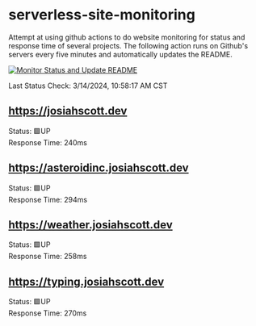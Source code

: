 # serverless-site-monitoring
Attempt at using github actions to do website monitoring for status and response time of several projects. The following action runs on Github's servers every five minutes and automatically updates the README.  

[![Monitor Status and Update README](https://github.com/JosiahSco/serverless-site-monitoring/actions/workflows/monitor.yaml/badge.svg)](https://github.com/JosiahSco/serverless-site-monitoring/actions/workflows/monitor.yaml)

Last Status Check: 3/14/2024, 10:58:17 AM CST

## https://josiahscott.dev
Status: 🟩UP  
Response Time: 240ms

## https://asteroidinc.josiahscott.dev
Status: 🟩UP  
Response Time: 294ms

## https://weather.josiahscott.dev
Status: 🟩UP  
Response Time: 258ms

## https://typing.josiahscott.dev
Status: 🟩UP  
Response Time: 270ms

